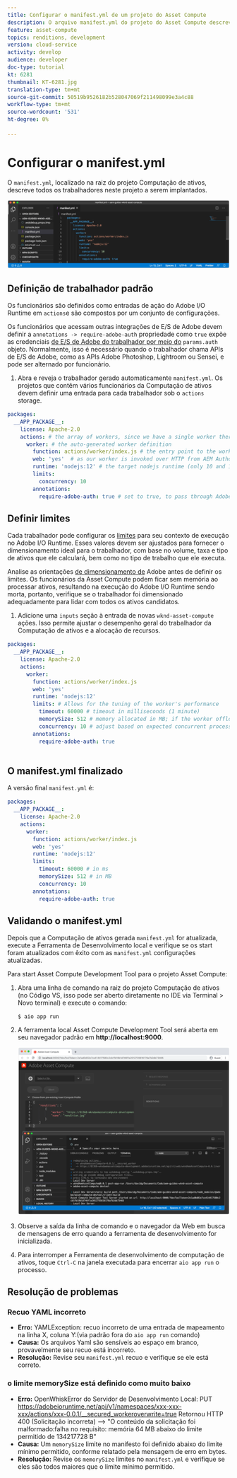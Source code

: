 ```yaml
---
title: Configurar o manifest.yml de um projeto do Asset Compute
description: O arquivo manifest.yml do projeto do Asset Compute descreve todos os funcionários neste aplicativo a serem implantados.
feature: asset-compute
topics: renditions, development
version: cloud-service
activity: develop
audience: developer
doc-type: tutorial
kt: 6281
thumbnail: KT-6281.jpg
translation-type: tm+mt
source-git-commit: 50519b9526182b528047069f211498099e3a4c88
workflow-type: tm+mt
source-wordcount: '531'
ht-degree: 0%

---
```



# Configurar o manifest.yml

O `manifest.yml`, localizado na raiz do projeto Computação de ativos, descreve todos os trabalhadores neste projeto a serem implantados.

![manifest.yml](./assets/manifest/manifest.png)

## Definição de trabalhador padrão

Os funcionários são definidos como entradas de ação do Adobe I/O Runtime em `actions`e são compostos por um conjunto de configurações.

Os funcionários que acessam outras integrações de E/S de Adobe devem definir a `annotations -> require-adobe-auth` propriedade como `true` expõe as credenciais [de E/S de Adobe do trabalhador por meio do](https://docs.adobe.com/content/help/en/asset-compute/using/extend/develop-custom-application.html#access-adobe-apis) `params.auth` objeto. Normalmente, isso é necessário quando o trabalhador chama APIs de E/S de Adobe, como as APIs Adobe Photoshop, Lightroom ou Sensei, e pode ser alternado por funcionário.

1. Abra e reveja o trabalhador gerado automaticamente `manifest.yml`. Os projetos que contêm vários funcionários da Computação de ativos devem definir uma entrada para cada trabalhador sob o `actions` storage.

```yml
packages:
  __APP_PACKAGE__:
    license: Apache-2.0
    actions: # the array of workers, since we have a single worker there is only one entry beneath actions
      worker: # the auto-generated worker definition
        function: actions/worker/index.js # the entry point to the worker 
        web: 'yes'  # as our worker is invoked over HTTP from AEM Author service
        runtime: 'nodejs:12' # the target nodejs runtime (only 10 and 12 are supported)
        limits:
          concurrency: 10
        annotations:
          require-adobe-auth: true # set to true, to pass through Adobe I/O access token/client id via params.auth in the worker, typically required when the worker calls out to Adobe I/O APIs such as the Adobe Photoshop, Lightroom or Sensei APIs.
```

## Definir limites

Cada trabalhador pode configurar os [limites](https://www.adobe.io/apis/experienceplatform/runtime/docs.html#!adobedocs/adobeio-runtime/master/guides/system_settings.md) para seu contexto de execução no Adobe I/O Runtime. Esses valores devem ser ajustados para fornecer o dimensionamento ideal para o trabalhador, com base no volume, taxa e tipo de ativos que ele calculará, bem como no tipo de trabalho que ele executa.

Analise as orientações [de dimensionamento de](https://docs.adobe.com/content/help/en/asset-compute/using/extend/develop-custom-application.html#sizing-workers) Adobe antes de definir os limites. Os funcionários da Asset Compute podem ficar sem memória ao processar ativos, resultando na execução do Adobe I/O Runtime sendo morta, portanto, verifique se o trabalhador foi dimensionado adequadamente para lidar com todos os ativos candidatos.

1. Adicione uma `inputs` seção à entrada de novas `wknd-asset-compute` ações. Isso permite ajustar o desempenho geral do trabalhador da Computação de ativos e a alocação de recursos.

```yml
packages:
  __APP_PACKAGE__:
    license: Apache-2.0
    actions: 
      worker:
        function: actions/worker/index.js 
        web: 'yes' 
        runtime: 'nodejs:12'
        limits: # Allows for the tuning of the worker's performance
          timeout: 60000 # timeout in milliseconds (1 minute)
          memorySize: 512 # memory allocated in MB; if the worker offloads heavy computational work to other Web services this number can be reduced
          concurrency: 10 # adjust based on expected concurrent processing and timeout 
        annotations:
          require-adobe-auth: true
           
```

## O manifest.yml finalizado

A versão final `manifest.yml` é:

```yml
packages:
  __APP_PACKAGE__:
    license: Apache-2.0
    actions: 
      worker:
        function: actions/worker/index.js 
        web: 'yes' 
        runtime: 'nodejs:12'
        limits:
          timeout: 60000 # in ms
          memorySize: 512 # in MB
          concurrency: 10 
        annotations:
          require-adobe-auth: true
```

## Validando o manifest.yml

Depois que a Computação de ativos gerada `manifest.yml` for atualizada, execute a Ferramenta de Desenvolvimento local e verifique se os start foram atualizados com êxito com as `manifest.yml` configurações atualizadas.

Para start Asset Compute Development Tool para o projeto Asset Compute:

1. Abra uma linha de comando na raiz do projeto Computação de ativos (no Código VS, isso pode ser aberto diretamente no IDE via Terminal > Novo terminal) e execute o comando:

   ```
   $ aio app run
   ```

1. A ferramenta local Asset Compute Development Tool será aberta em seu navegador padrão em __http://localhost:9000__.

   ![execução do aplicativo no rádio](assets/environment-variables/aio-app-run.png)

1. Observe a saída da linha de comando e o navegador da Web em busca de mensagens de erro quando a ferramenta de desenvolvimento for inicializada.
1. Para interromper a Ferramenta de desenvolvimento de computação de ativos, toque `Ctrl-C` na janela executada para encerrar `aio app run` o processo.

## Resolução de problemas

### Recuo YAML incorreto

+ __Erro:__ YAMLException: recuo incorreto de uma entrada de mapeamento na linha X, coluna Y:(via padrão fora do `aio app run` comando)
+ __Causa:__ Os arquivos Yaml são sensíveis ao espaço em branco, provavelmente seu recuo está incorreto.
+ __Resolução:__ Revise seu `manifest.yml` recuo e verifique se ele está correto.

### o limite memorySize está definido como muito baixo

+ __Erro:__  OpenWhiskError do Servidor de Desenvolvimento Local: PUT https://adobeioruntime.net/api/v1/namespaces/xxx-xxx-xxx/actions/xxx-0.0.1/__secured_workeroverwrite=true Retornou HTTP 400 (Solicitação incorreta) —> &quot;O conteúdo da solicitação foi malformado:falha no requisito: memória 64 MB abaixo do limite permitido de 134217728 B&quot;
+ __Causa:__ Um `memorySize` limite no manifesto foi definido abaixo do limite mínimo permitido, conforme relatado pela mensagem de erro em bytes.
+ __Resolução:__  Revise os `memorySize` limites no `manifest.yml` e verifique se eles são todos maiores que o limite mínimo permitido.